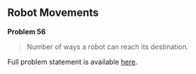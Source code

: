 Robot Movements
---------------

**Problem 56**

> Number of ways a robot can reach its destination.

Full problem statement is available [here][mirror].

[mirror]: https://github.com/rdtsc/codeeval-problem-statements/tree/master/hard/056-robot-movements/
          "View Problem Statement Mirror"
